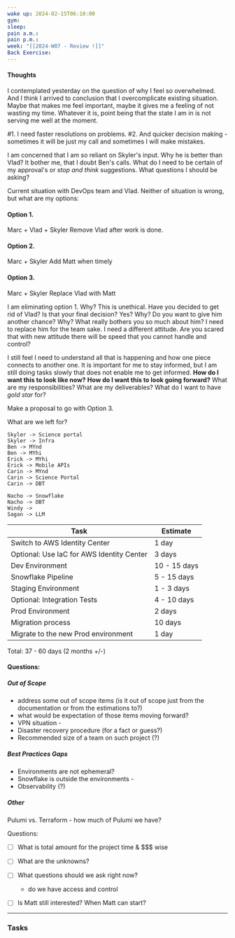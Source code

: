 ```yaml
---
wake up: 2024-02-15T06:10:00
gym: 
sleep: 
pain a.m.: 
pain p.m.: 
week: "[[2024-W07 - Review !]]"
Back Exercise: 
---
```

#### Thoughts

I contemplated yesterday on the question of why I feel so overwhelmed. And I think I arrived to conclusion that I overcomplicate existing situation. Maybe that makes me feel important, maybe it gives me a feeling of not wasting my time. Whatever it is, point being that the state I am in is not serving me well at the moment. 

#1. I need faster resolutions on problems.
#2. And quicker decision making - sometimes it will be just my call and sometimes I will make mistakes. 

I am concerned that I am so reliant on Skyler's input. Why he is better than Vlad? It bother me, that I doubt Ben's calls. What do I need to be certain of my approval's or *stop and think* suggestions. What questions I should be asking? 


Current situation with DevOps team and Vlad. Neither of situation is wrong, but what are my options:

#### Option 1. 
Marc + Vlad + Skyler
Remove Vlad after work is done.

#### Option 2.
Marc + Skyler
Add Matt when timely

#### Option 3. 
Marc + Skyler
Replace Vlad with Matt

I am eliminating option 1. Why? This is unethical. Have you decided to get rid of Vlad? Is that your final decision? Yes? Why? Do you want to give him another chance? Why? What really bothers you so much about him? I need to replace him for the team sake. I need a different attitude. Are you scared that with new attitude there will be speed that you cannot handle and control?

I still feel I need to understand all that is happening and how one piece connects to another one. 
It is important for me to stay informed, but I am still doing tasks slowly that does not enable me to get informed. **How do I want this to look like now?** **How do I want this to look going forward?** What are my responsibilities? What are my deliverables? What do I want to have *gold star* for?

Make a proposal to go with Option 3. 

What are we left for?

```d2
Skyler -> Science portal
Skyler -> Infra
Ben -> MYnd
Ben -> MYhi
Erick -> MYhi
Erick -> Mobile APIs
Carin -> MYnd
Carin -> Science Portal
Carin -> DBT

Nacho -> Snowflake
Nacho -> DBT
Windy -> 
Sagan -> LLM
```

|Task|Estimate|
|--|--|
| Switch to AWS Identity Center | 1 day |
| Optional: Use IaC for AWS Identity Center| 3 days |
| Dev Environment | 10 - 15 days | 
| Snowflake Pipeline | 5 - 15 days | 
| Staging Environment | 1 - 3 days | 
| Optional: Integration Tests | 4 - 10 days | 
| Prod Environment | 2 days | 
| Migration process | 10 days | 
| Migrate to the new Prod environment | 1 day |

Total: 37 - 60 days (2 months +/-)





#### Questions:
##### Out of Scope
- address some out of scope items (is it out of scope just from the documentation or from the estimations to?)
- what would be expectation of those items moving forward?
- VPN situation - 
- Disaster recovery procedure (for a fact or guess?)
- Recommended size of a team on such project (?)


##### Best Practices Gaps
- Environments are not ephemeral? 
- Snowflake is outside the environments	- 
- Observability (?)

##### Other
Pulumi vs. Terraform - how much of Pulumi we have? 





Questions:
- [ ] What is total amount for the project time & $$$ wise
- [ ] What are the unknowns?
- [ ] What questions should we ask right now?
	- do we have access and control
- [ ] Is Matt still interested? When Matt can start?









-----
### Tasks 
